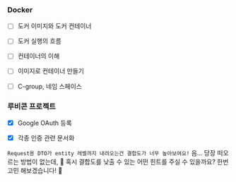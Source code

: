 ### Docker

- [ ] 도커 이미지와 도커 컨테이너
- [ ] 도커 실행의 흐름
- [ ] 컨테이너의 이해
- [ ] 이미지로 컨테이너 만들기
- [ ] C-group, 네임 스페이스



### 루비콘 프로젝트

- [x] Google OAuth 등록
- [x] 각종 인증 관련 문서화



`Request용 DTO가 entity 레벨까지 내려오는건 결합도가 너무 높아보여요!` 음... 당장 떠오르는 방법이 없는데, 🥲 
혹시 결합도를 낮출 수 있는 어떤 힌트를 주실 수 있을까요? 한번 고민 해보겠습니다! 🤔